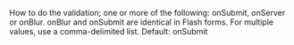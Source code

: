 How to do the validation; one or more of the following:
onSubmit, onServer or onBlur.
onBlur and onSubmit are identical in Flash forms. For
multiple values, use a comma-delimited list.
Default: onSubmit
